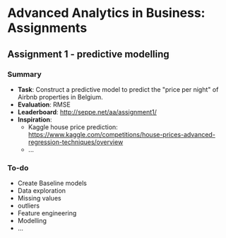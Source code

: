 # Advanced Analytics in Business: Assignments

## Assignment 1 - predictive modelling

### Summary
- **Task**: Construct a predictive model to predict the "price per night" of Airbnb properties in Belgium.
- **Evaluation**: RMSE
- **Leaderboard**: http://seppe.net/aa/assignment1/
- **Inspiration**:
  - Kaggle house price prediction: https://www.kaggle.com/competitions/house-prices-advanced-regression-techniques/overview
  - ...
### To-do
- Create Baseline models
- Data exploration
- Missing values
- outliers
- Feature engineering
- Modelling
- ...
